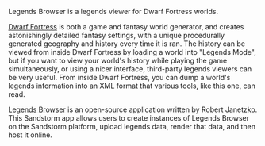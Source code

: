 Legends Browser is a legends viewer for Dwarf Fortress worlds.

[Dwarf Fortress](http://www.bay12games.com/dwarves/) is both a game and fantasy world generator,
and creates astonishingly detailed fantasy settings, with a unique procedurally generated
geography and history every time it is ran. The history can be viewed from inside Dwarf Fortress
by loading a world into "Legends Mode", but if you want to view your world's history while
playing the game simultaneously, or using a nicer interface, third-party legends viewers
can be very useful. From inside Dwarf Fortress, you can dump a world's legends information
into an XML format that various tools, like this one, can read.

[Legends Browser](https://github.com/robertjanetzko/LegendsBrowser) is an open-source application written by
Robert Janetzko. This Sandstorm app allows users to create instances of Legends Browser on
the Sandstorm platform, upload legends data, render that data, and then host it online.
